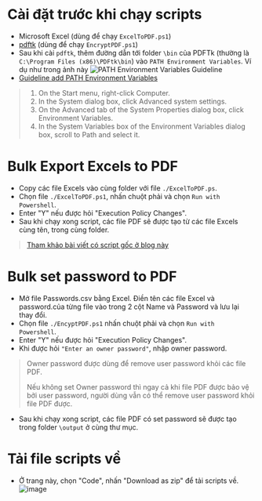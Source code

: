 # Cài đặt trước khi chạy scripts
- Microsoft Excel (dùng để chạy `ExcelToPDF.ps1`)
- [pdftk](https://www.pdflabs.com/tools/pdftk-the-pdf-toolkit/) (dùng để chạy `EncryptPDF.ps1`)
- Sau khi cài `pdftk`, thêm đường dẫn tới folder `\bin` của PDFTk (thường là `C:\Program Files (x86)\PDFtk\bin`) vào `PATH Environment Variables`. Ví dụ như trong ảnh này ![PATH Environment Variables Guideline](https://helpdeskgeek.com/wp-content/pictures/2017/09/edit-environment-variables.png)
- [Guideline add PATH Environment Variables](https://docs.microsoft.com/en-us/previous-versions/office/developer/sharepoint-2010/ee537574(v=office.14)#to-add-a-path-to-the-path-environment-variable) 
> 1. On the Start menu, right-click Computer.
> 1. In the System dialog box, click Advanced system settings.
> 1. On the Advanced tab of the System Properties dialog box, click Environment Variables.
> 1. In the System Variables box of the Environment Variables dialog box, scroll to Path and select it.

# Bulk Export Excels to PDF
- Copy các file Excels vào cùng folder với file `./ExcelToPDF.ps`.
- Chọn file `./ExcelToPDF.ps1`, nhấn chuột phải và chọn `Run with Powershell`.
- Enter "Y" nếu được hỏi "Execution Policy Changes".
- Sau khi chạy xong script, các file PDF sẽ được tạo từ các file Excels cùng tên, trong cùng folder.
> [Tham khảo bài viết có script gốc ở blog này](https://devblogs.microsoft.com/scripting/save-a-microsoft-excel-workbook-as-a-pdf-file-by-using-powershell/)

# Bulk set password to PDF
- Mở file Passwords.csv bằng Excel. Điền tên các file Excel và password.của từng file vào trong 2 cột Name và Password và lưu lại thay đổi. 
- Chọn file `./EncyptPDF.ps1` nhấn chuột phải và chọn `Run with Powershell`.
- Enter "Y" nếu được hỏi "Execution Policy Changes".
- Khi được hỏi `"Enter an owner password"`, nhập owner password. 
> Owner password được dùng để remove user password khỏi các file PDF.
> 
> Nếu không set Owner password thì ngay cả khi file PDF được bảo vệ bởi user password, người dùng vẫn có thể remove user password khỏi file PDF được.
- Sau khi chạy xong script, các file PDF có set password sẽ được tạo trong folder `\output` ở cùng thư mục.

# Tải file scripts về
- Ở trang này, chọn "Code", nhấn "Download as zip" để tải scripts về.
![image](https://user-images.githubusercontent.com/11418231/189481967-ad173106-e522-4a68-944a-e4b40449adf6.png)

